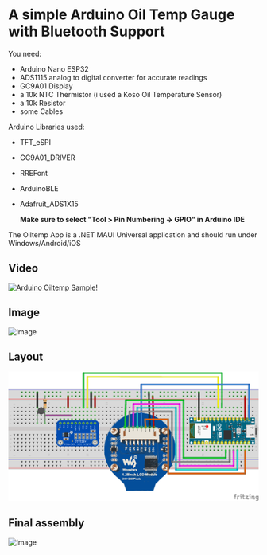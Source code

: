 # A simple Arduino Oil Temp Gauge with Bluetooth Support
You need:
- Arduino Nano ESP32
- ADS1115 analog to digital converter for accurate readings
- GC9A01 Display
- a 10k NTC Thermistor (i used a Koso Oil Temperature Sensor)
- a 10k Resistor
- some Cables

Arduino Libraries used:
- TFT_eSPI
- GC9A01_DRIVER
- RREFont
- ArduinoBLE
- Adafruit_ADS1X15

  **Make sure to select "Tool > Pin Numbering -> GPIO" in Arduino IDE**

The Oiltemp App is a .NET MAUI Universal application and should run under Windows/Android/iOS

## Video
[![Arduino Oiltemp Sample!](https://img.youtube.com/vi/02bOQs6i7Vk/sddefault.jpg)](https://www.youtube.com/watch?v=02bOQs6i7Vk "Arduino Oiltemp Sample!")

## Image
![Image](https://i.ibb.co/6FqkT8w/1715090801637.jpg)

## Layout
![Layout](https://raw.githubusercontent.com/schland/ArduinoOilTemp/main/Arduino/oiltempjan_Steckplatine.png)

## Final assembly
![Image](https://i.ibb.co/J2KqWW2/1718032015243.jpg)
